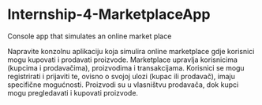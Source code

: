# Internship-4-MarketplaceApp
Console app that simulates an online market place


Napravite konzolnu aplikaciju koja simulira online marketplace gdje korisnici mogu kupovati i prodavati proizvode. Marketplace upravlja korisnicima (kupcima i prodavačima), proizvodima i transakcijama. Korisnici se mogu registrirati i prijaviti te, ovisno o svojoj ulozi (kupac ili prodavač), imaju specifične mogućnosti. Proizvodi su u vlasništvu prodavača, dok kupci mogu pregledavati i kupovati proizvode.
